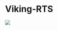 # Viking-RTS
 
![](https://cdn.discordapp.com/attachments/1153224188711141396/1229410834841862235/revertcommitsteins.gif)
